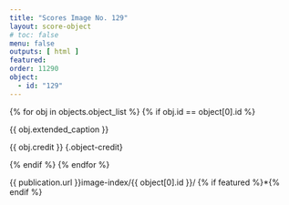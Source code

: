 ```yaml
---
title: "Scores Image No. 129"
layout: score-object
# toc: false
menu: false
outputs: [ html ]
featured: 
order: 11290
object:
  - id: "129"
---
```


{% for obj in objects.object_list %}
{% if obj.id == object[0].id %}

{{ obj.extended_caption }}

{{ obj.credit }} {.object-credit}

{% endif %}
{% endfor %}

<div class="object-credit object-url is-print-only">

{{ publication.url }}image-index/{{ object[0].id }}/ {% if featured %}*{% endif %}

</div>
